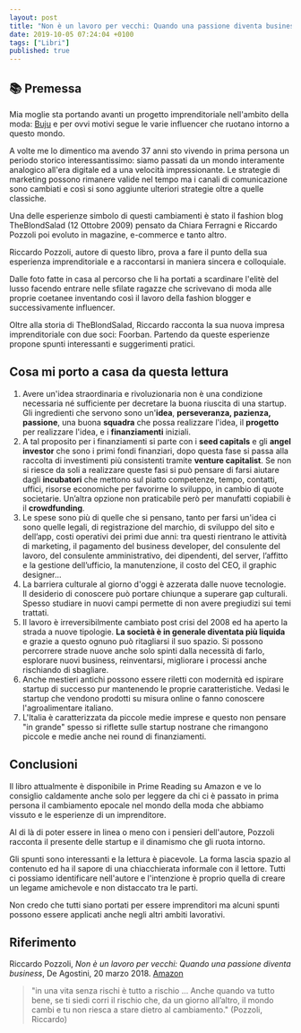 ```yaml
---
layout: post
title: "Non è un lavoro per vecchi: Quando una passione diventa business (Riccardo Pozzoli)"
date: 2019-10-05 07:24:04 +0100
tags: ["Libri"]
published: true
---
```


## :books: Premessa

Mia moglie sta portando avanti un progetto imprenditoriale nell'ambito della moda: [Buju](www.buju.it) e per ovvi motivi segue le varie influencer che ruotano intorno a questo mondo.

A volte me lo dimentico ma avendo 37 anni sto vivendo in prima persona un periodo storico interessantissimo: siamo passati da un mondo interamente analogico all'era digitale ed a una velocità impressionante. Le strategie di marketing possono rimanere valide nel tempo ma i canali di comunicazione sono cambiati e così si sono aggiunte ulteriori strategie oltre a quelle classiche.

Una delle esperienze simbolo di questi cambiamenti è stato il fashion blog TheBlondSalad (12 Ottobre 2009) pensato da Chiara Ferragni e Riccardo Pozzoli poi evoluto in magazine, e-commerce e tanto altro.

Riccardo Pozzoli, autore di questo libro, prova a fare il punto della sua esperienza imprenditoriale e a raccontarsi in maniera sincera e colloquiale.

Dalle foto fatte in casa al percorso che li ha portati a scardinare l'elitè del lusso facendo entrare nelle sfilate ragazze che scrivevano di moda alle proprie coetanee inventando così il lavoro della fashion blogger e successivamente influencer.

Oltre alla storia di TheBlondSalad, Riccardo racconta la sua nuova impresa imprenditoriale con due soci: Foorban. Partendo da queste esperienze propone spunti interessanti e suggerimenti pratici.

## Cosa mi porto a casa da questa lettura

1. Avere un'idea straordinaria e rivoluzionaria non è una condizione necessaria né sufficiente per decretare la buona riuscita di una startup. Gli ingredienti che servono sono un'**idea**, **perseveranza, pazienza, passione**, una buona **squadra** che possa realizzare l'idea, il **progetto** per realizzare l'idea, e i **finanziamenti** iniziali.
2. A tal proposito per i finanziamenti si parte con i **seed capitals** e gli **angel investor** che sono i primi fondi finanziari, dopo questa fase si passa alla raccolta di investimenti più consistenti tramite **venture capitalist**. Se non si riesce da soli a realizzare queste fasi si può pensare di farsi aiutare dagli **incubatori** che mettono sul piatto competenze, tempo, contatti, uffici, risorse economiche per favorirne lo sviluppo, in cambio di quote societarie. Un’altra opzione non praticabile però per manufatti copiabili è il **crowdfunding**.
3. Le spese sono più di quelle che si pensano, tanto per farsi un'idea ci sono quelle legali, di registrazione del marchio, di sviluppo del sito e dell’app, costi operativi dei primi due anni: tra questi rientrano le attività di marketing, il pagamento del business developer, del consulente del lavoro, del consulente amministrativo, dei dipendenti, del server, l’affitto e la gestione dell’ufficio, la manutenzione, il costo del CEO, il graphic designer…
4. La barriera culturale al giorno d'oggi è azzerata dalle nuove tecnologie. Il desiderio di conoscere può portare chiunque a superare gap culturali. Spesso studiare in nuovi campi permette di non avere pregiudizi sui temi trattati.
5. Il lavoro è irreversibilmente cambiato post crisi del 2008 ed ha aperto la strada a nuove tipologie. **La società è in generale diventata più liquida** e grazie a questo ognuno può ritagliarsi il suo spazio. Si possono percorrere strade nuove anche solo spinti dalla necessità di farlo, esplorare nuovi business, reinventarsi, migliorare i processi anche rischiando di sbagliare.
6. Anche mestieri antichi possono essere riletti con modernità ed ispirare startup di successo pur mantenendo le proprie caratteristiche. Vedasi le startup che vendono prodotti su misura online o fanno conoscere l'agroalimentare italiano.
7. L'Italia è caratterizzata da piccole medie imprese e questo non pensare "in grande" spesso si riflette sulle startup nostrane che rimangono piccole e medie anche nei round di finanziamenti.

## Conclusioni

Il libro attualmente è disponibile in Prime Reading su Amazon e ve lo consiglio caldamente anche solo per leggere da chi ci è passato in prima persona il cambiamento epocale nel mondo della moda che abbiamo vissuto e le esperienze di un imprenditore.

Al di là di poter essere in linea o meno con i pensieri dell'autore, Pozzoli racconta il presente delle startup e il dinamismo che gli ruota intorno.

Gli spunti sono interessanti e la lettura è piacevole. La forma lascia spazio al contenuto ed ha il sapore di una chiacchierata informale con il lettore. Tutti ci possiamo identificare nell'autore e l'intenzione è proprio quella di creare un legame amichevole e non distaccato tra le parti.

Non credo che tutti siano portati per essere imprenditori ma alcuni spunti possono essere applicati anche negli altri ambiti lavorativi.

## Riferimento

Riccardo Pozzoli, _Non è un lavoro per vecchi: Quando una passione diventa business_, De Agostini, 20 marzo 2018. [Amazon](https://www.amazon.it/Non-lavoro-vecchi-passione-business-ebook/dp/B079GXCH87/ref=tmm_kin_swatch_0?_encoding=UTF8&qid=1569342923&sr=8-1)

> "in una vita senza rischi è tutto a rischio ... Anche quando va tutto bene, se ti siedi corri il rischio che, da un giorno all’altro, il mondo cambi e tu non riesca a stare dietro al cambiamento." (Pozzoli, Riccardo)
